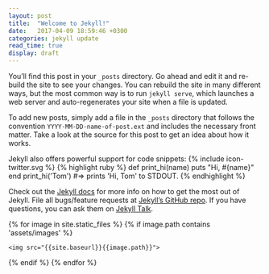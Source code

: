 ```yaml
---
layout: post
title:  "Welcome to Jekyll!"
date:   2017-04-09 18:59:46 +0300
categories: jekyll update
read_time: true
display: draft
---
```

You’ll find this post in your `_posts` directory. Go ahead and edit it and re-build the site to see your changes. You can rebuild the site in many different ways, but the most common way is to run `jekyll serve`, which launches a web server and auto-regenerates your site when a file is updated.

To add new posts, simply add a file in the `_posts` directory that follows the convention `YYYY-MM-DD-name-of-post.ext` and includes the necessary front matter. Take a look at the source for this post to get an idea about how it works.

Jekyll also offers powerful support for code snippets:
<span class="icon icon--twitter">{% include icon-twitter.svg %}</span>
{% highlight ruby %}
def print_hi(name)
  puts "Hi, #{name}"
end
print_hi('Tom')
#=> prints 'Hi, Tom' to STDOUT.
{% endhighlight %}





Check out the [Jekyll docs][jekyll-docs] for more info on how to get the most out of Jekyll. File all bugs/feature requests at [Jekyll’s GitHub repo][jekyll-gh]. If you have questions, you can ask them on [Jekyll Talk][jekyll-talk].

[jekyll-docs]: https://jekyllrb.com/docs/home
[jekyll-gh]:   https://github.com/jekyll/jekyll
[jekyll-talk]: https://talk.jekyllrb.com/
{% for image in site.static_files %}
  {% if image.path contains 'assets/images' %}

    <img src="{{site.baseurl}}{{image.path}}">
  {% endif %}
{% endfor %}

<html>
  <head>
    <title>Pythagorean Tree</title>
    <script>
      // функция рисует под углом angle линию из указанной точки длиной ln
      function drawLine(x, y, ln, angle) {
        context.moveTo(x, y);
        context.lineTo(Math.round(x + ln * Math.cos(angle)), Math.round(y - ln * Math.sin(angle)));
      }
      
      

// Функция рисует дерево
      function drawTree(x, y, ln, minLn, angle) {
        if (ln > minLn) {

          ln = ln * 0.71;
          drawLine(x, y, ln, angle);
          x = Math.round(x + ln * Math.cos(angle));
          y = Math.round(y - ln * Math.sin(angle));
          drawTree(x, y, ln, minLn, angle + Math.PI / 4);
          drawTree(x, y, ln, minLn, angle - Math.PI / 6);
          // если поставить угол Math.PI/4 , то выйдет классическое дерево
        }
      }
      // Инициализация переменных
      function init() {
        var canvas  = document.getElementById("tree"),
            x       = 100 + (canvas.width / 2),
            y       = 170 + canvas.height,  // положении ствола
            ln      = 120,                  // начальная длина линии
            minLn   = 5;                    // минимальная длина линии
        canvas.width  = 480; // Ширина холста
        canvas.height = 320; // высота холста
        context             = canvas.getContext('2d');
        context.fillStyle   = '#ddf'; // цвет фона
        context.strokeStyle = '#020'; //цвет линий
        context.fillRect(0, 0, canvas.width, canvas.height);
        context.lineWidth = 2; // ширина линий
        context.beginPath();
        drawTree(x, y, ln, minLn, Math.PI / 2);
        context.stroke();
      }
      
      window.onload = init;
      
    </script>
  </head>
  <body>
    <canvas id="tree"></canvas>
  
5% <input id="slide" type="range"
 min="5" max="200" step="5" value="100"/>200%
<br/>
  </body>
</html>

